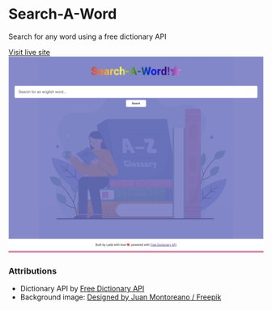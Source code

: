 # Search-A-Word

Search for any word using a free dictionary API

[Visit live site](https://candid-vacherin-dbbe88.netlify.app/)
![Search A Word](./src/assets/search-a-word.png)

### Attributions

- Dictionary API by [Free Dictionary API](https://dictionaryapi.dev/)
- Background image: [Designed by Juan Montoreano / Freepik](http://www.freepik.com)
